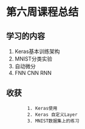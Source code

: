 # 第六周课程总结 #

## 学习的内容 ##

1. Keras基本训练架构
3. MNIST分类实验
4. 自动微分
4. FNN CNN RNN

## 收获

			1. Keras使用
   			2. Keras 自定义Layer
   			3. MNIST数据集上的练习


